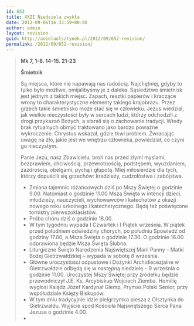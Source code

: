 ```yaml
---
id: 653
title: XXII Niedziela zwykła
date: 2012-09-06T16:33:59+00:00
author: admin
layout: revision
guid: http://anielaolsztynek.pl/2012/09/652-revision/
permalink: /2012/09/652-revision/
---
```

> **Mk 7, 1-8. 14-15. 21-23**
> 
>  **Śmietnik**
> 
> Są miejsca, które nie napawają nas radością. Najchętniej, gdyby to tylko było możliwe, omijalibyśmy je z daleka. Sąsiedztwo śmietnisk jest jednym z takich miejsc. Zapach, resztki papierów i kraczące wrony to charakterystyczne elementy takiego krajobrazu. Przez grzech takie śmietnisko może stać się w człowieku. Jezus wiedział, jak wielkie nieczystości były w sercach ludzi, którzy odchodzili z drogi przykazań Bożych, a starali się o zachowanie tradycji. Wtedy brak rytualnych obmyć traktowano jako bardzo poważne wykroczenie. Chrystus wskazał, gdzie tkwi problem. Zwracając uwagę na zło, jakie jest we wnętrzu człowieka, powiedział, co czyni go nieczystym.
> 
> Panie Jezu, nasz Zbawicielu, broń nas przed złymi myślami, bezprawiem, chciwością, przewrotnością, podstępem, wyuzdaniem, zazdrością, obelgami, pychą i głupotą. Miej miłosierdzie dla tych, którzy dopuścili się grzechów: kradzieży, cudzołóstwa i zabójstwa.
> 
>   * <span style="font-style: normal;">Zmiana tajemnic różańcowych dziś po Mszy Świętej o godzinie 9.00. Natomiast o godzinie 11.00 Msza Święta w intencji dzieci, młodzieży, nauczycieli, wychowawców i katechetów z okazji nowego roku szkolnego i katechetycznego. Będą też poświęcone tornistry pierwszoklasistów.</span>
>   * <span style="font-style: normal;">Próba chóru dziś o godzinie 18.00.</span>
>   *  <span style="font-style: normal;">W tym tygodniu wypada I Czwartek i I Piątek września. W piątek przed południem odwiedziny chorych, po południu Spowiedź od godziny 17.00, a Msza Święta o godzinie 17.30. O godzinie 16.00 odprawiona będzie Msza Święta Ślubna.</span>
>   * <span style="font-style: normal;">Liturgiczne Święto Narodzenia Najświętszej Marii Panny &#8211; Matki Bożej Gietrzwałdzkiej &#8211; wypada w sobotę 8 września.</span>
>   * <span style="font-style: normal;">Główne uroczystości odpustowe i Dożynki Archidiecezjalne w Gietrzwałdzie odbędą się w następną niedzielę &#8211; 9 września o godzinie 11.00. Uroczystej Mszy Świętej przy źródełku będzie przewodniczył J.E. Ks. Arcybiskup Wojciech Ziemba. Homilię wygłosi Ksiądz Józef Kardynał Glemp, Prymas Polski Senior, przy współudziale Księży Biskupów.</span>
>   * <span style="font-style: normal;">W tym dniu tradycyjnie idzie pielgrzymka piesza z Olsztynka do Gietrzwałdu. Wyjście spod Kościoła Najświętszego Serca Pana Jezusa o godzinie 4.00.</span>
>   *  <span style="font-style: normal;"></span>